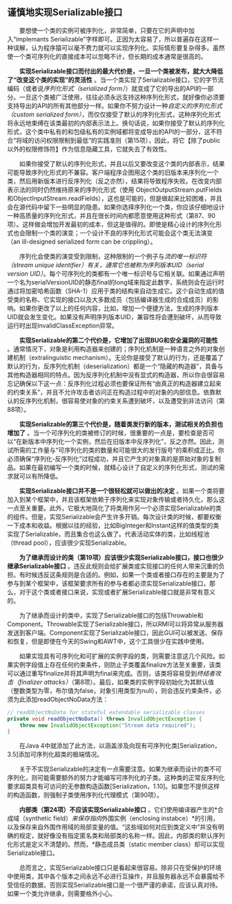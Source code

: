## 谨慎地实现Serializable接口

&emsp;&emsp;要想使一个类的实例可被序列化，非常简单，只要在它的声明中加入“implemants Serializable”字样即可。正因为太容易了，所以普遍存在这样一种误解，认为程序猿可以毫不费力就可以实现序列化。实际情形要复杂得多。虽然使一个类可序列化的直接成本可以忽略不计，但长期的成本通常是很高的。

&emsp;&emsp;**实现Serializable接口而付出的最大代价是，一旦一个类被发布，就大大降低了“改变这个类的实现”的灵活性** 。当一个类实现了Serializable接口，它的字节流编码（或者说*序列化形式（serialized form）*）就变成了它的导出的API的一部分。一旦这个类被广泛使用，往往必须永远支持这种序列化形式，就好像你必须要支持导出的API的所有其他部分一样。如果你不努力设计一种*自定义的序列化形式（custom serialized form）*，而仅仅接受了默认的序列化形式，这种序列化形式将永远地束缚在该类最初的内部表示法上。换句话说，如果你接受了默认的序列化形式，这个类中私有的和包级私有的实例域都将变成导出的API的一部分，这不符合“将域的访问权限限制到最低”的实践准则（第15项），因此，将它【除了public以外的权限修饰符】作为信息隐藏工具，它就失去了有效性。

&emsp;&emsp;如果你接受了默认的序列化形式，并且以后又要改变这个类的内部表示，结果可能导致序列化形式的不兼容。客户端程序企图用这个类的旧版本来序列化一个类，然后用新版本进行反序列化（反之亦然），结果将导致程序失败。在改变内部表示法的同时仍然维持原来的序列化形式（使用 ObjectOutputStream.putFields和ObjectInputStream.readFields），这也是可能的，但是做起来比较困难，并且会在源代码中留下一些明显的隐患。如果你选择序列化一个类，你应该仔细地设计一种高质量的序列化形式，并且在很长时间内都愿意使用这种形式（第87、90项）。这样做会增加开发最初的成本，但这是值得的。即使是精心设计的序列化形式也会限制一个类的演变；一个设计不良的序列化形式可能会这个类无法演变（an ill-designed serialized form can be crippling）。

&emsp;&emsp;序列化会使类的演变受到限制，这种限制的一个例子与*流的唯一标识符（stream unique identifier）*有关，通常它也被称为*序列版本UID（serial version UID）*。每个可序列化的类都有一个唯一标识号与它相关联。如果通过声明一个名为serialVersionUID的静态final的long域来指定此数字，系统则会在运行时通过将加密哈希函数（SHA-1）应用于类的结构来自动生成它。这个自动生成的值受类的名称、它实现的接口以及大多数成员（包括编译器生成的合成成员）的影响。如果你更改了以上的任何内容，比如，增加一个便捷方法，生成的序列版本UID就会发生变化。如果没有声明序列版本UID，兼容性将会遭到破坏，从而导致运行时出现InvalidClassException异常。

&emsp;&emsp;**实现Serializable的第二个代价是，它增加了出现BUG和安全漏洞的可能性** 。通常情况下，对象是利用构造器来创建的；序列化机制是一种语言之外的对象创建机制（extralinguistic mechanism）。无论你是接受了默认的行为，还是覆盖了默认的行为，反序列化机制（deserialization）都是一个“隐藏的构造器”，具备与其他构造器相同的特点。因为反序列化机制中没有显式的构造器，所以你会很容易忘记确保以下这一点：反序列化过程必须也要保证所有“由真正的构造器建立起来的约束关系”，并且不允许攻击者访问正在构造过程中的对象的内部信息。依靠默认的反序列化机制，很容易使对象的约束关系遭到破坏，以及遭受到非法访问（第88项）。

&emsp;&emsp;**实现Serializable的第三个代价是，随着类发行新的版本，测试相关的负担也增加了** 。当一个可序列化的类被修订的时候，很重要的一点是，要检查是否可以“在新版本中序列化一个实例，然后在旧版本中反序列化”，反之亦然。因此，测试所需的工作量与“可序列化的类的数量和可能很大的发行版号”的乘积成正比。你必须确保“序列化-反序列化”过程成功，并且它产生的对象真的是原始对象的复制品。如果在最初编写一个类的时候，就精心设计了自定义的序列化形式，测试的需求就可以有所降低。

&emsp;&emsp;**实现Serializable接口并不是一个很轻松就可以做出的决定** 。如果一个类将要加入到某个框架中，并且该框架依赖于序列化来实现对象传输或者持久化，那么这一点至关重要。此外，它极大地简化了将类用作另一个必须实现Serializable的类的组件。但是，实现Serializable会产生许多开销。每次设计类的时候，都要权衡一下成本和收益。根据以往的经验，比如BigInteger和Instant这样的值类型的类实现了Serializable，而且集合也这么做了。代表活动实体的类，比如线程池（thread pool），应该很少实现Serializable。

&emsp;&emsp;**为了继承而设计的类（第19项）应该很少实现Serializable接口，接口也很少继承Serializable接口** 。违反此规则会给扩展类或实现接口的任何人带来沉重的负担。有时候违反这条规则是合适的。例如，如果一个类或者接口存在的主要是为了参与到某个框架中，该框架要求所有的参与者都必须实现Serializable接口，那么，对于这个类或者接口来说，实现或者扩展Serializable接口就是非常有意义的。

&emsp;&emsp;为了继承而设计的类中，实现了Serializable接口的包括Throwable和Component。Throwable实现了Serializable接口，所以RMI可以将异常从服务器发送到客户端。Component实现了Serializable接口，因此GUI可以被发送、保存和恢复，但是即使在今天的Swing和AWT中，这个工具很少在实践中使用。

&emsp;&emsp;如果实现具有可序列化和可扩展的实例字段的类，则需要注意这几个风险。如果实例字段值上存在任何约束条件，则防止子类覆盖finalize方法至关重要，该类可以通过重写finalize并将其声明为final来完成。否则，该类将容易受到*终结者攻击（finalizer attacks）*（第8项）。最后，如果类的实例字段初始化为其默认值（整数类型为零，布尔值为false，对象引用类型为null），则会违反约束条件，必须为此添加readObjectNoData方法：

```java
// readObjectNoData for stateful extendable serializable classes
private void readObjectNoData() throws InvalidObjectException {
    throw new InvalidObjectException("Stream data required");
}
```

&emsp;&emsp;在Java 4中就添加了此方法，以涵盖涉及向现有可序列化类\[Serialization，3.5\]添加可序列化超类的极端情况。

&emsp;&emsp;关于不实现Serializable的决定有一点需要注意。如果为继承而设计的类不可序列化，则可能需要额外的努力才能编写可序列化的子类。这种类的正常反序列化要求超类具有可访问的无参数构造函数\[Serialization，1.10\]。如果您不提供这样的构造函数，则强制子类使用序列化代理模式（第90项）。

&emsp;&emsp;**内部类（第24项）不应该实现Serializable接口** 。它们使用编译器产生的*合成域（synthetic field）*来保存指向*外围实例（enclosing instabce）*的引用，以及保存来自外围作用域的局部变量的值。“这些域如何对应到类定义中”并没有明确的规定，就好像没有指定匿名类和局部类的名称一样。因此，内部类的默认序列化形式是定义不清楚的。然而，*静态成员类（static member class）却可以实现Serializable接口。

&emsp;&emsp;总而言之，实现Serializable接口只是看起来很容易。除非只在受保护的环境中使用类，其中各个版本之间永远不必进行互操作，并且服务器永远不会暴露给不受信任的数据，否则实现Serializable接口是一个很严谨的承诺，应该认真对待。如果一个类允许继承，则需要格外小心。